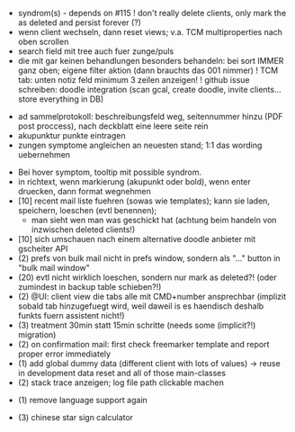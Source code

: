 * syndrom(s) - depends on #115
! don't really delete clients, only mark the as deleted and persist forever (?)
* wenn client wechseln, dann reset views; v.a. TCM multiproperties nach oben scrollen
* search field mit tree auch fuer zunge/puls
* die mit gar keinen behandlungen besonders behandeln: bei sort IMMER ganz oben; eigene filter aktion (dann brauchts das 001 nimmer)
! TCM tab: unten notiz feld minimum 3 zeilen anzeigen!
! github issue schreiben: doodle integration (scan gcal, create doodle, invite clients... store everything in DB)
- ad sammelprotokoll: beschreibungsfeld weg, seitennummer hinzu (PDF post proccess), nach deckblatt eine leere seite rein
- akupunktur punkte eintragen
- zungen symptome angleichen an neuesten stand; 1:1 das wording uebernehmen

* Bei hover symptom, tooltip mit possible syndrom. 
* in richtext, wenn markierung (akupunkt oder bold), wenn enter druecken, dann format wegnehmen
* [10] recent mail liste fuehren (sowas wie templates); kann sie laden, speichern, loeschen (evtl benennen);
    - man sieht wen man was geschickt hat (achtung beim handeln von inzwischen deleted clients!)
* [10] sich umschauen nach einem alternative doodle anbieter mit gscheiter API
* (2) prefs von bulk mail nicht in prefs window, sondern als "..." button in "bulk mail window"
* (20) evtl nicht wirklich loeschen, sondern nur mark as deleted?! (oder zumindest in backup table schieben?!) 
* (2) @UI: client view die tabs alle mit CMD+number ansprechbar (implizit sobald tab hinzugefuegt wird, weil daweil is es haendisch deshalb funkts fuern assistent nicht!) 
* (3) treatment 30min statt 15min schritte (needs some (implicit?!) migration)
* (2) on confirmation mail: first check freemarker template and report proper error immediately
* (1) add global dummy data (different client with lots of values) -> reuse in development data reset and all of those main-classes
* (2) stack trace anzeigen; log file path clickable machen
- (1) remove language support again
* (3) chinese star sign calculator
